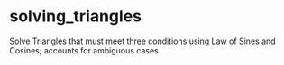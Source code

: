 # solving_triangles
Solve Triangles that must meet three conditions using Law of Sines and Cosines; accounts for ambiguous cases
